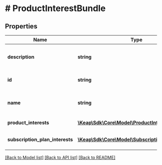 # # ProductInterestBundle

## Properties

Name | Type | Description | Notes
------------ | ------------- | ------------- | -------------
**description** | **string** | Product interest bundle description | [optional]
**id** | **string** | The product interest bundle ID | [optional]
**name** | **string** | Product interest bundle name | [optional]
**product_interests** | [**\Keap\Sdk\Core\Model\ProductInterest[]**](ProductInterest.md) | Product interests | [optional]
**subscription_plan_interests** | [**\Keap\Sdk\Core\Model\SubscriptionPlanInterest[]**](SubscriptionPlanInterest.md) | Subscription plan interests | [optional]

[[Back to Model list]](../../README.md#models) [[Back to API list]](../../README.md#endpoints) [[Back to README]](../../README.md)
